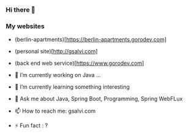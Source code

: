 ### Hi there 👋

### My websites
- (berlin-apartments)[https://berlin-apartments.gorodev.com]
- (personal site)[http://gsalvi.com]
- (back end web service)[https://www.gorodev.com]


- 🔭 I’m currently working on Java ...
- 🌱 I’m currently learning something interesting
- 💬 Ask me about Java, Spring Boot, Programming, Spring WebFLux
- 📫 How to reach me: gsalvi.com 
- ⚡ Fun fact : ?

<!--
**goro-79/goro-79** is a ✨ _special_ ✨ repository because its `README.md` (this file) appears on your GitHub profile.

Here are some ideas to get you started:

- 🔭 I’m currently working on ...
- 🌱 I’m currently learning ...
- 👯 I’m looking to collaborate on ...
- 🤔 I’m looking for help with ...
- 💬 Ask me about ...
- 📫 How to reach me: ...
- 😄 Pronouns: ...
- ⚡ Fun fact: ...
-->
